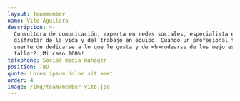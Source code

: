 ```yaml
---
layout: teammember
name: Vito Aguilera
description: >-
  Consultora de comunicación, experta en redes sociales, especialista en
  disfrutar de la vida y del trabajo en equipo. Cuando un profesional tiene la
  suerte de dedicarse a lo que le gusta y de <b>rodearse de los mejores</b>, ¿qué puede
  fallar? ¡Mi caso 100%!
telephone: Social media manager
position: TBD
quote: Lorem ipsum dolor sit amet
order: 4
image: /img/team/member-vito.jpg
---
```


